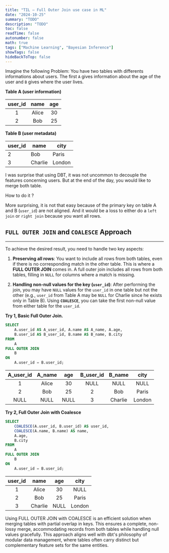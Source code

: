 ```yaml
---
title: "TIL — Full Outer Join use case in ML"
date: "2024-10-25"
summary: "TODO"
description: "TODO"
toc: false
readTime: false
autonumber: false
math: true
tags: ["Machine Learning", "Bayesian Inference"]
showTags: false
hideBackToTop: false
---
```


Imagine the following Problem: You have two tables with differents informations about users.
The first `A` gives information about the age of the user and `B` gives where the user lives.

**Table A (user information)**

| user_id | name  | age  |
| :-----: | :---: | :--: |
|    1    | Alice |  30  |
|    2    |  Bob  |  25  |

**Table B (user metadata)**

| user_id | name    | city   |
| ------- | ------- | ------ |
| 2       | Bob     | Paris  |
| 3       | Charlie | London |

I was surprise that using DBT, it was not uncommon to decouple the features concerning users.
But at the end of the day, you would like to merge both table.

How to do it ? 

More surprising, it is not that easy because of the primary key on table A and B (`user_id`) are not aligned. 
And it would be a loss to either do a `left join` or `right join` because you want all rows.

##  `FULL OUTER JOIN` and `COALESCE` Approach
---

To achieve the desired result, you need to handle two key aspects:

1. **Preserving all rows**: You want to include all rows from both tables, even if there is no corresponding match in the other table. This is where a **FULL OUTER JOIN** comes in.
A full outer join includes all rows from both tables, filling in `NULL` for columns where a match is missing.

2. **Handling non-null values for the key (`user_id`)**: After performing the join, you may have `NULL` values for the `user_id` in one table but not the other (e.g., `user_id` from Table A may be `NULL` for Charlie since he exists only in Table B). 
   Using **`COALESCE`**, you can take the first non-null value from either table for the `user_id`.

**Try 1, Basic Full Outer Join.**

```sql
SELECT 
    A.user_id AS A_user_id, A.name AS A_name, A.age,
    B.user_id AS B_user_id, B.name AS B_name, B.city
FROM 
    A
FULL OUTER JOIN 
    B
ON 
    A.user_id = B.user_id;
```

| A_user_id |  A_name  |  age  | B_user_id |  B_name  |  city  |
|:---------:|:--------:|:-----:|:---------:|:--------:|:------:|
|     1     |  Alice   |   30  |    NULL   |   NULL   |  NULL  |
|     2     |   Bob    |   25  |     2     |   Bob    |  Paris |
|   NULL    |   NULL   |  NULL |     3     | Charlie  | London |

**Try 2, Full Outer Join with Coalesce**

```sql
SELECT 
    COALESCE(A.user_id, B.user_id) AS user_id, 
    COALESCE(A.name, B.name) AS name, 
    A.age, 
    B.city
FROM 
    A
FULL OUTER JOIN 
    B
ON 
    A.user_id = B.user_id;
```

| user_id |  name   |  age  |  city  |
|:-------:|:-------:|:-----:|:------:|
|    1    |  Alice  |   30  |  NULL  |
|    2    |   Bob   |   25  | Paris  |
|    3    | Charlie |  NULL | London |


Using FULL OUTER JOIN with COALESCE is an efficient solution when merging tables with partial overlap in keys. This ensures a complete, non-lossy merge, accommodating records from both tables while handling null values gracefully. This approach aligns well with dbt's philosophy of modular data management, where tables often carry distinct but complementary feature sets for the same entities.